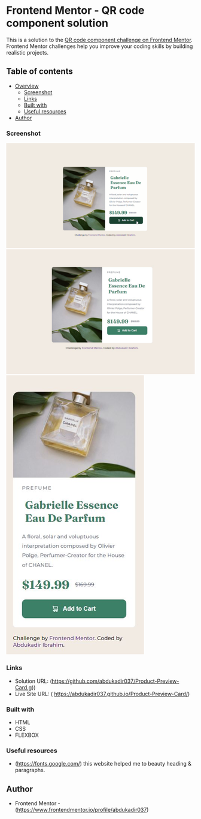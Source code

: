 # Frontend Mentor - QR code component solution

This is a solution to the [QR code component challenge on Frontend Mentor](https://www.frontendmentor.io/challenges/qr-code-component-iux_sIO_H). Frontend Mentor challenges help you improve your coding skills by building realistic projects. 

## Table of contents

- [Overview](#overview)
  - [Screenshot](#screenshot)
  - [Links](#links)
  - [Built with](#built-with)
  - [Useful resources](#useful-resources)
- [Author](#author)

### Screenshot
![](activeStates.png)
![](desktop-view.JPG)
![](mobilePreview.JPG)
### Links

- Solution URL: (https://github.com/abdukadir037/Product-Preview-Card.g))
- Live Site URL: ( https://abdukadir037.github.io/Product-Preview-Card/)

### Built with
- HTML
- CSS
- FLEXBOX

### Useful resources
- (https://fonts.google.com/) this website helped me to beauty heading & paragraphs.

## Author
- Frontend Mentor - (https://www.frontendmentor.io/profile/abdukadir037)